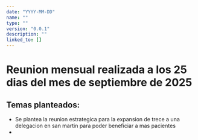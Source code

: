 ```yaml
---
date: "YYYY-MM-DD"
name: ""
type: ""
version: "0.0.1"
description: ""
linked_to: []
---
```

# Reunion mensual realizada a los 25 dias del mes de septiembre de 2025

## Temas planteados:

 - Se plantea la reunion estrategica para la expansion de trece a una delegacion en san martin para poder beneficiar a mas pacientes
 - 